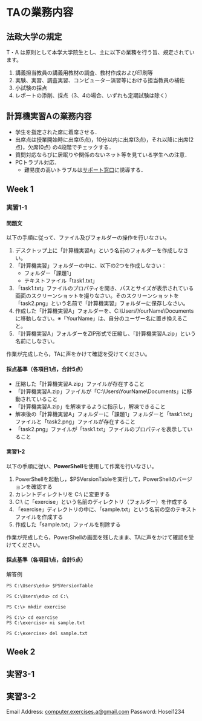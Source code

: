 # TAの業務内容

## 法政大学の規定
T・A は原則として本学大学院生とし、主に以下の業務を行う旨、規定されています。 
1. 講義担当教員の講義用教材の調査、教材作成および印刷等 
2. 実験、実習、調査実習、コンピューター演習等における担当教員の補佐 
3. 小試験の採点 
4. レポートの添削、採点（3、4の場合、いずれも定期試験は除く）

## 計算機実習Aの業務内容

- 学生を指定された席に着席させる．
- 出席点は授業開始時に出席(5点)，10分以内に出席(3点)，それ以降に出席(2点)，欠席(0点) の4段階でチェックする．
- 質問対応ならびに居眠りや関係のないネット等を見ている学生への注意．
- PCトラブル対応．
  - 難易度の高いトラブルは[サポート窓口](https://kedu2025.ws.hosei.ac.jp/support/support/)に誘導する．

## Week 1

### 実習1-1

#### 問題文

以下の手順に従って、ファイル及びフォルダーの操作を行いなさい。

1. デスクトップ上に「計算機実習A」という名前のフォルダーを作成しなさい。
2. 「計算機実習」フォルダーの中に、以下の2つを作成しなさい：
   - フォルダー「課題1」
   - テキストファイル「task1.txt」
3. 「task1.txt」ファイルのプロパティを開き、パスとサイズが表示されている画面のスクリーンショットを撮りなさい。そのスクリーンショットを「task2.png」という名前で「計算機実習」フォルダーに保存しなさい。
4. 作成した「計算機実習A」フォルダーを、C:\Users\YourName\Documents に移動しなさい。※「YourName」は、自分のユーザー名に置き換えること。
5. 「計算機実習A」フォルダーをZIP形式で圧縮し、「計算機実習A.zip」という名前にしなさい。

作業が完成したら，TAに声をかけて確認を受けてください。

#### 採点基準（各項目1点，合計5点）

- 圧縮した「計算機実習A.zip」ファイルが存在すること
- 「計算機実習A.zip」ファイルが「C:\Users\YourName\Documents」に移動されていること
- 「計算機実習A.zip」を解凍するように指示し，解凍できること
- 解凍後の「計算機実習A」フォルダーに「課題1」フォルダーと「task1.txt」ファイルと「task2.png」ファイルが存在すること
- 「task2.png」ファイルが「task1.txt」ファイルのプロパティを表示していること

#### 実習1-2

以下の手順に従い、**PowerShell**を使用して作業を行いなさい。

1. PowerShellを起動し，$PSVersionTableを実行して，PowerShellのバージョンを確認する
2. カレントディレクトリを C:\ に変更する
3. C:\ に「exercise」という名前のディレクトリ（フォルダー）を作成する
4. 「exercise」ディレクトリの中に、「sample.txt」という名前の空のテキストファイルを作成する
5. 作成した「sample.txt」ファイルを削除する

作業が完成したら，PowerShellの画面を残したまま、TAに声をかけて確認を受けてください。

#### 採点基準（各項目1点，合計5点）

解答例
```
PS C:\Users\edu> $PSVersionTable
```

```
PS C:\Users\edu> cd C:\
```

```
PS C:\> mkdir exercise
```

```
PS C:\> cd exercise
PS C:\exercise> ni sample.txt
```

```
PS C:\exercise> del sample.txt
```

## Week 2

## 実習3-1

## 実習3-2


Email Address: computer.exercises.a@gmail.com
Password: Hosei1234
